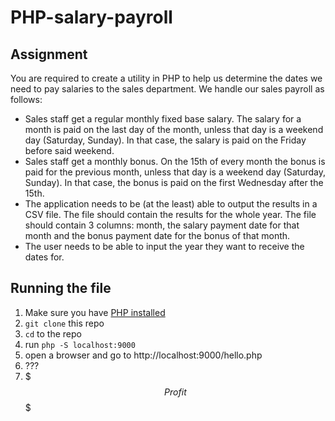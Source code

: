 # PHP-salary-payroll

## Assignment
You are required to create a utility in PHP to help us determine the dates we need to pay salaries to the sales department. 
We handle our sales payroll as follows:
- Sales staff get a regular monthly fixed base salary. The salary for a month is paid on the last  day of the month, unless that day is a weekend day (Saturday, Sunday). In that case, the  salary is paid on the Friday before said weekend. 
- Sales staff get a monthly bonus. On the 15th of every month the bonus is paid for the  previous month, unless that day is a weekend day (Saturday, Sunday). In that case, the bonus is paid on the first Wednesday after the 15th. 
- The application needs to be (at the least) able to output the results in a CSV file. The file  should contain the results for the whole year. The file should contain 3 columns: month, the  salary payment date for that month and the bonus payment date for the bonus of that month.
- The user needs to be able to input the year they want to receive the dates for.

## Running the file

1. Make sure you have [PHP installed](https://www.php.net/manual/en/install.php)
2. `git clone` this repo
3. `cd` to the repo
4. run `php -S localhost:9000`
5. open a browser and go to http://localhost:9000/hello.php
6. ???
7. $$$ Profit $$$